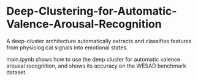 # Deep-Clustering-for-Automatic-Valence-Arousal-Recognition
A deep-cluster architecture automatically extracts and classifies features from physiological signals into emotional states.

main.ipynb shows how to use the deep cluster for automatic valence arousal recognition, and shows its accuracy on the WESAD benchmark dataset.
